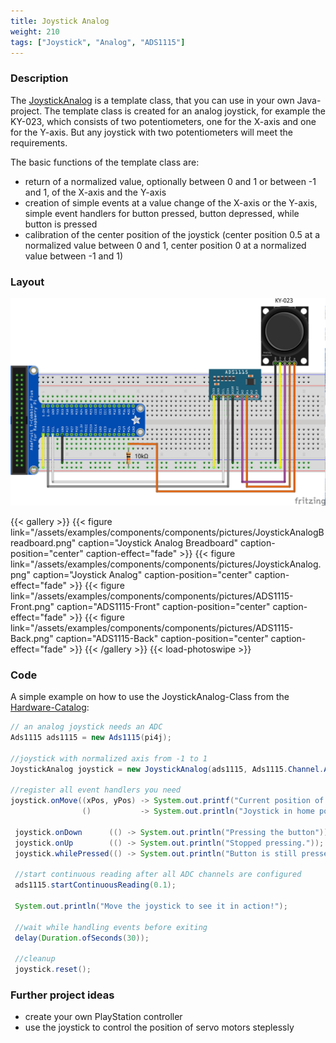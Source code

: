 ```yaml
---
title: Joystick Analog
weight: 210
tags: ["Joystick", "Analog", "ADS1115"]
---
```


### Description

The [JoystickAnalog](https://github.com/Pi4J/pi4j-example-components/tree/main/src/main/java/com/pi4j/catalog/components/JoystickAnalog.java) is a template class, that you can use in your own Java-project.
The template class is created for an analog joystick, for example the KY-023, which consists of two potentiometers, one for the X-axis and one for the Y-axis. But any joystick with two potentiometers will meet the requirements.

The basic functions of the template class are:
* return of a normalized value, optionally between 0 and 1 or between -1 and 1, of the X-axis and the Y-axis
* creation of simple events at a value change of the X-axis or the Y-axis, simple event handlers for button pressed, button depressed, while button is pressed
* calibration of the center position of the joystick (center position 0.5 at a normalized value between 0 and 1, center position 0 at a normalized value between -1 and 1)

### Layout

![Joystick Layout](/assets/examples/components/components/Layout-JoystickAnalog.png)

{{< gallery >}}
{{< figure link="/assets/examples/components/components/pictures/JoystickAnalogBreadboard.png" caption="Joystick Analog Breadboard" caption-position="center" caption-effect="fade" >}}
{{< figure link="/assets/examples/components/components/pictures/JoystickAnalog.png" caption="Joystick Analog" caption-position="center" caption-effect="fade" >}}
{{< figure link="/assets/examples/components/components/pictures/ADS1115-Front.png" caption="ADS1115-Front" caption-position="center" caption-effect="fade" >}}
{{< figure link="/assets/examples/components/components/pictures/ADS1115-Back.png" caption="ADS1115-Back" caption-position="center" caption-effect="fade" >}}
{{< /gallery >}}
{{< load-photoswipe >}}

### Code

A simple example on how to use the JoystickAnalog-Class from the [Hardware-Catalog](https://github.com/Pi4J/pi4j-example-components):

```java
// an analog joystick needs an ADC
Ads1115 ads1115 = new Ads1115(pi4j);

//joystick with normalized axis from -1 to 1
JoystickAnalog joystick = new JoystickAnalog(ads1115, Ads1115.Channel.A0, Ads1115.Channel.A1, PIN.D26, true);

//register all event handlers you need
joystick.onMove((xPos, yPos) -> System.out.printf("Current position of joystick is: %.2f, %.2f%n", xPos, yPos),
                ()           -> System.out.println("Joystick in home position"));

 joystick.onDown      (() -> System.out.println("Pressing the button"));
 joystick.onUp        (() -> System.out.println("Stopped pressing."));
 joystick.whilePressed(() -> System.out.println("Button is still pressed."), Duration.ofMillis(500));

 //start continuous reading after all ADC channels are configured
 ads1115.startContinuousReading(0.1);

 System.out.println("Move the joystick to see it in action!");

 //wait while handling events before exiting
 delay(Duration.ofSeconds(30));

 //cleanup
 joystick.reset();
```

### Further project ideas

- create your own PlayStation controller
- use the joystick to control the position of servo motors steplessly

